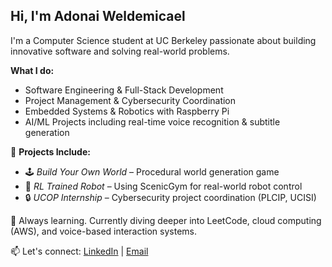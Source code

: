 ## Hi, I'm Adonai Weldemicael

I'm a Computer Science student at UC Berkeley passionate about building innovative software and solving real-world problems. 

 **What I do:**
- Software Engineering & Full-Stack Development  
- Project Management & Cybersecurity Coordination  
- Embedded Systems & Robotics with Raspberry Pi  
- AI/ML Projects including real-time voice recognition & subtitle generation

📌 **Projects Include:**
- 🕹️ *Build Your Own World* – Procedural world generation game  
- 🤖 *RL Trained Robot* – Using ScenicGym for real-world robot control  
- 🔒 *UCOP Internship* – Cybersecurity project coordination (PLCIP, UCISI)

🧠 Always learning. Currently diving deeper into LeetCode, cloud computing (AWS), and voice-based interaction systems.

📫 Let's connect: [LinkedIn](https://www.linkedin.com/in/adonaiweldemicael/) | [Email](adonai_tw@berkeley.edu)
